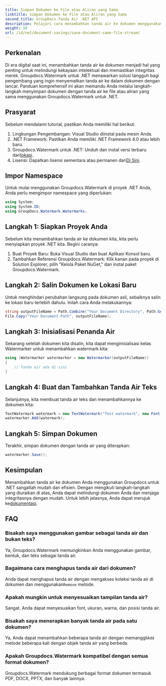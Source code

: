 ```yaml
---
title: Simpan Dokumen ke File atau Aliran yang Sama
linktitle: Simpan Dokumen ke File atau Aliran yang Sama
second_title: GroupDocs.Tanda Air .NET API
description: Pelajari cara menambahkan tanda air ke dokumen menggunakan Groupdocs.Watermark untuk .NET. Panduan ini memberikan instruksi untuk memastikan perlindungan dan integritas dokumen.
weight: 10
url: /id/net/document-savings/save-document-same-file-stream/
---
```

## Perkenalan
Di era digital saat ini, menambahkan tanda air ke dokumen menjadi hal yang penting untuk melindungi kekayaan intelektual dan memastikan integritas merek. Groupdocs.Watermark untuk .NET menawarkan solusi tangguh bagi pengembang yang ingin menyematkan tanda air ke dalam dokumen dengan lancar. Panduan komprehensif ini akan memandu Anda melalui langkah-langkah menyimpan dokumen dengan tanda air ke file atau aliran yang sama menggunakan Groupdocs.Watermark untuk .NET.
## Prasyarat
Sebelum mendalami tutorial, pastikan Anda memiliki hal berikut:
1. Lingkungan Pengembangan: Visual Studio diinstal pada mesin Anda.
2. .NET Framework: Pastikan Anda memiliki .NET Framework 4.0 atau lebih baru.
3.  Groupdocs.Watermark untuk .NET: Unduh dan instal versi terbaru dari[lokasi](https://releases.groupdocs.com/Watermark/net/).
4.  Lisensi: Dapatkan lisensi sementara atau permanen dari[Di Sini](https://purchase.groupdocs.com/temporary-license/).
## Impor Namespace
Untuk mulai menggunakan Groupdocs.Watermark di proyek .NET Anda, Anda perlu mengimpor namespace yang diperlukan:
```csharp
using System;
using System.IO;
using GroupDocs.Watermark.Watermarks;
```
## Langkah 1: Siapkan Proyek Anda
Sebelum kita menambahkan tanda air ke dokumen kita, kita perlu menyiapkan proyek .NET kita. Begini caranya:
1. Buat Proyek Baru: Buka Visual Studio dan buat Aplikasi Konsol baru.
2. Tambahkan Referensi Groupdocs.Watermark: Klik kanan pada proyek di Solution Explorer, pilih "Kelola Paket NuGet," dan instal paket Groupdocs.Watermark.
## Langkah 2: Salin Dokumen ke Lokasi Baru
Untuk menghindari perubahan langsung pada dokumen asli, sebaiknya salin ke lokasi baru terlebih dahulu. Inilah cara Anda melakukannya:
```csharp
string outputFileName = Path.Combine("Your Document Directory", Path.GetFileName("Your Document Path"));
File.Copy("Your Document Path", outputFileName);
```
## Langkah 3: Inisialisasi Penanda Air
Sekarang setelah dokumen kita disalin, kita dapat menginisialisasi kelas Watermarker untuk menambahkan watermark kita:
```csharp
using (Watermarker watermarker = new Watermarker(outputFileName))
{
    // Tanda air ada di sini
}
```
## Langkah 4: Buat dan Tambahkan Tanda Air Teks
Selanjutnya, kita membuat tanda air teks dan menambahkannya ke dokumen kita:
```csharp
TextWatermark watermark = new TextWatermark("Test watermark", new Font("Arial", 12));
watermarker.Add(watermark);
```
## Langkah 5: Simpan Dokumen
Terakhir, simpan dokumen dengan tanda air yang diterapkan:
```csharp
watermarker.Save();
```
## Kesimpulan
Menambahkan tanda air ke dokumen Anda menggunakan Groupdocs untuk .NET sangatlah mudah dan efisien. Dengan mengikuti langkah-langkah yang diuraikan di atas, Anda dapat melindungi dokumen Anda dan menjaga integritasnya dengan mudah. Untuk lebih jelasnya, Anda dapat merujuk ke[dokumentasi](https://tutorials.groupdocs.com/Watermark/net/).
## FAQ
### Bisakah saya menggunakan gambar sebagai tanda air dan bukan teks?
Ya, Groupdocs.Watermark memungkinkan Anda menggunakan gambar, bentuk, dan teks sebagai tanda air.
### Bagaimana cara menghapus tanda air dari dokumen?
 Anda dapat menghapus tanda air dengan mengakses koleksi tanda air di dokumen dan menggunakan`Remove` metode.
### Apakah mungkin untuk menyesuaikan tampilan tanda air?
Sangat. Anda dapat menyesuaikan font, ukuran, warna, dan posisi tanda air.
### Bisakah saya menerapkan banyak tanda air pada satu dokumen?
 Ya, Anda dapat menambahkan beberapa tanda air dengan memanggil`Add` metode beberapa kali dengan objek tanda air yang berbeda.
### Apakah Groupdocs.Watermark kompatibel dengan semua format dokumen?
Groupdocs.Watermark mendukung berbagai format dokumen termasuk PDF, DOCX, PPTX, dan banyak lainnya.
